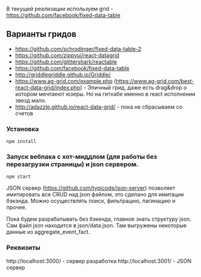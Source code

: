 
В текущей реализации используем grid - https://github.com/facebook/fixed-data-table

## Варианты гридов
- https://github.com/schrodinger/fixed-data-table-2
- https://github.com/zippyui/react-datagrid
- https://github.com/glittershark/reactable
- https://github.com/facebook/fixed-data-table
- http://griddlegriddle.github.io/Griddle/
- https://www.ag-grid.com/example.php (https://www.ag-grid.com/best-react-data-grid/index.php) - Эпичный грид, даже есть drag&drop о котором мечтаеют юзеры. Но на гитхабе именно в react исполнении звезд мало.
- http://adazzle.github.io/react-data-grid/ - пока не сбрасываем со счетов

### Установка

```
npm install
```

### Запуск вебпака с хот-миддлом (для работы без перезагрузки страницы) и json сервером.

```
npm start
```


JSON сервер (https://github.com/typicode/json-server) позволяет имитировать все CRUD над json файлом, это сделано для имитации бэкэнда.
Можно осуществлять поиск, фильтрацию, пагинацию и прочее.

Пока будем разрабатывать без бэкенда, главное знать структуру json.
Сам файл json находится в json/data.json. Там выгружены некоторые данные из aggregate_event_fact.


### Реквизиты

http://localhost:3000/  - сервер разработки
http://localhost:3001/ - JSON сервер 

